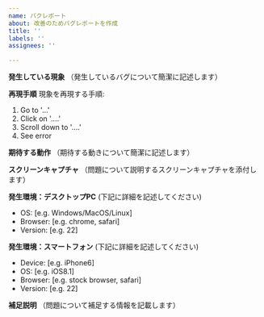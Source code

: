 ```yaml
---
name: バクレポート
about: 改善のためバグレポートを作成
title: ''
labels: ''
assignees: ''

---
```


**発生している現象**
（発生しているバグについて簡潔に記述します）

**再現手順**
現象を再現する手順:
1. Go to '...'
2. Click on '....'
3. Scroll down to '....'
4. See error

**期待する動作**
（期待する動きについて簡潔に記述します）

**スクリーンキャプチャ**
（問題について説明するスクリーンキャプチャを添付します）

**発生環境：デスクトップPC**
(下記に詳細を記述してください)
 - OS: [e.g. Windows/MacOS/Linux]
 - Browser: [e.g. chrome, safari]
 - Version: [e.g. 22]

**発生環境：スマートフォン**
 (下記に詳細を記述してください)
 - Device: [e.g. iPhone6]
 - OS: [e.g. iOS8.1]
 - Browser: [e.g. stock browser, safari]
 - Version: [e.g. 22]

**補足説明**
（問題について補足する情報を記載します）
